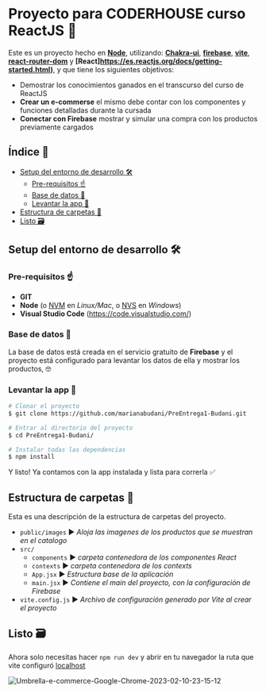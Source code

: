 # Proyecto para CODERHOUSE curso ReactJS 💬

Este es un proyecto hecho en **[Node](https://nodejs.org/)**, utilizando: **[Chakra-ui](https://chakra-ui.com/getting-started)**, **[firebase](https://firebase.google.com/docs?hl=es)**, **[vite](https://vitejs.dev/guide/)**, **[react-router-dom](https://www.npmjs.com/package/react-router-dom)** y  **[React]https://es.reactjs.org/docs/getting-started.html)**, y que tiene los siguientes objetivos:

- Demostrar los conocimientos ganados en el transcurso del curso de ReactJS
- **Crear un e-commerse** el mismo debe contar con los componentes y funciones detalladas durante la cursada
- **Conectar con Firebase** mostrar y simular una compra con los productos previamente cargados

## Índice 📑

- [Setup del entorno de desarrollo 🛠️](#setup-del-entorno-de-desarrollo-%EF%B8%8F)
  - [Pre-requisitos ☝️](#pre-requisitos-%EF%B8%8F)
  - [Base de datos 💾](#base-de-datos-)
  - [Levantar la app 🙌](#levantar-la-app-)
- [Estructura de carpetas 📁](#estructura-de-carpetas-)
- [Listo 🗃️](#listo-%EF%B8%8F)

## Setup del entorno de desarrollo 🛠️

### Pre-requisitos ☝️

- **GIT**
- **Node** (o [NVM](https://github.com/nvm-sh/nvm) en *Linux/Mac*, o [NVS](https://github.com/jasongin/nvs) en *Windows*)
- **Visual Studio Code**  (https://code.visualstudio.com/)

### Base de datos 💾

La base de datos está creada en el servicio gratuito de **Firebase** y el proyecto está configurado para levantar los datos de ella y mostrar los productos,  🤓

### Levantar la app 🙌

```sh
# Clonar el proyecto
$ git clone https://github.com/marianabudani/PreEntrega1-Budani.git

# Entrar al directorio del proyecto
$ cd PreEntrega1-Budani/

# Instalar todas las dependencias
$ npm install
```

Y listo! Ya contamos con la app instalada y lista para correrla ✅

## Estructura de carpetas 📁

Esta es una descripción de la estructura de carpetas del proyecto.

- `public/images` ▶️ *Aloja las imagenes de los productos que se muestran en el catalogo*
- `src/`
  - `components` ▶️ *carpeta contenedora de los componentes React*
  - `contexts` ▶️ *carpeta contenedora de los contexts*
  - `App.jsx` ▶️ *Estructura base de la aplicación*
  - `main.jsx` ▶️ *Contiene el main del proyecto, con la configuración de Firebase*
- `vite.config.js` ▶️ *Archivo de configuración generado por Vite al crear el proyecto*

## Listo 🗃️

Ahora solo necesitas hacer `npm run dev` y abrir en tu navegador la ruta que vite configuró [localhost](http://127.0.0.1:5173/)

![Umbrella-e-commerce-Google-Chrome-2023-02-10-23-15-12](https://user-images.githubusercontent.com/21029510/218235562-ae86e086-ed83-45dc-9062-199a2e99d134.gif)